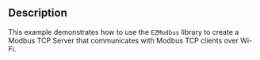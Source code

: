 ## Description

This example demonstrates how to use the `EZModbus` library to create a Modbus TCP Server that communicates with Modbus TCP clients over Wi-Fi.